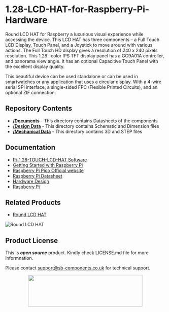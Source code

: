 # 1.28-LCD-HAT-for-Raspberry-Pi-Hardware

Round LCD HAT for Raspberry a luxurious visual experience while accessing the device. This LCD HAT has three components – a Full Touch LCD Display, Touch Panel, and a Joystick to move around with various actions. The Full Touch HD display gives a resolution of 240 x 240 pixels resolution. This 1.28’’ color IPS TFT display panel has a GC9A01A controller, and panorama view angle. It has an optional Capacitive Touch Panel with the excellent display quality.

This beautiful device can be used standalone or can be used in smartwatches or any application that uses a circular display. With a 4-wire serial SPI interface, a single-sided FPC (Flexible Printed Circuits), and an optional ZIF connection.

## Repository Contents

* [**/Documents**](https://github.com/sbcshop/SquaryPi-Hardware/tree/main/Documents) - This directory contains Datasheets of the components
* [**/Design Data**](https://github.com/sbcshop/SquaryPi-Hardware/tree/main/Disign%20Data) - This directory contains Schematic and Dimension files
* [**/Mechanical Data**](https://github.com/sbcshop/SquaryPi-Hardware/tree/main/Mechanical%20Data) - This directory contains 3D and STEP files

## Documentation

* [Pi-1.28-TOUCH-LCD-HAT Software](https://github.com/sbcshop/Pi-1.28-Touch-Lcd-HAT-Software)
* [Getting Started with Raspberry Pi](https://www.raspberrypi.com/documentation/computers/getting-started.html)
* [Raspberry Pi Pico Official website](https://www.raspberrypi.com/documentation/microcontrollers/)
* [Raspberry Pi Datasheet](https://www.raspberrypi.com/documentation/computers/compute-module.html)
* [Hardware Design](https://www.raspberrypi.com/documentation/computers/compute-module.html)
* [Raspberry Pi](https://www.raspberrypi.com/documentation/microcontrollers/raspberry-pi-pico.html)

## Related Products

* [Round LCD HAT](https://shop.sb-components.co.uk/products/round-lcd-hat-for-raspberry-pi?_pos=3&_sid=b3a6e03ae&_ss=r)

 ![Round LCD HAT](https://cdn.shopify.com/s/files/1/1217/2104/products/RaspberryPiRoundLCD.png?v=1619171155&width=400)


## Product License

This is ***open source*** product. Kindly check LICENSE.md file for more informnation.

Please contact support@sb-components.co.uk for technical support.
<p align="center">
  <img width="360" height="100" src="https://cdn.shopify.com/s/files/1/1217/2104/files/Logo_sb_component_3.png?v=1666086771&width=350">
</p>
